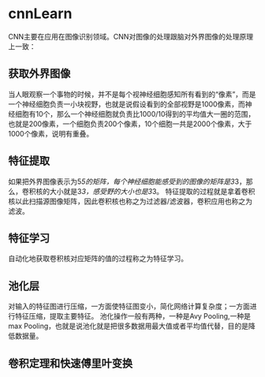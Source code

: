 # cnnLearn

CNN主要在应用在图像识别领域。CNN对图像的处理跟脑对外界图像的处理原理上一致：
## 获取外界图像
当人眼观察一个事物的时候，并不是每个视神经细胞感知所有看到的“像素”，而是一个神经细胞负责一小块视野，也就是说假设看到的全部视野是1000像素，而神经细胞有10个，那么一个神经细胞就负责比1000/10得到的平均值大一圈的范围，也就是200像素，一个细胞负责200个像素，10个细胞一共是2000个像素，大于1000个像素，说明有重叠。
## 特征提取
如果把外界图像表示为5*5的矩阵，每个神经细胞能感受到的图像的矩阵是3*3，那么，卷积核的大小就是3*3，感受野的大小也是3*3。
特征提取的过程就是拿着卷积核以此扫描源图像矩阵，因此卷积核也称之为过滤器/滤波器，卷积应用也称之为滤波。
## 特征学习
自动化地获取卷积核对应矩阵的值的过程称之为特征学习。

## 池化层
对输入的特征图进行压缩，一方面使特征图变小，简化网络计算复杂度；一方面进行特征压缩，提取主要特征。
池化操作一般有两种，一种是Avy Pooling,一种是max Pooling，也就是说池化就是把很多数据用最大值或者平均值代替，目的是降低数据量。

## 卷积定理和快速傅里叶变换

